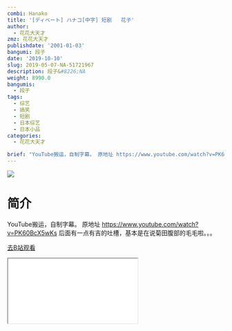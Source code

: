 ```yaml
---
combi: Hanako
title: '[ディベート] ハナコ[中字] 短剧   花子'
author:
  - 花花大天才
zmz: 花花大天才
publishdate: '2001-01-03'
bangumi: 段子
date: '2019-10-10'
slug: 2019-05-07-NA-51721967
description: 段子&#8226;NA
weight: 8990.0
bangumis:
  - 段子
tags:
  - 综艺
  - 搞笑
  - 短剧
  - 日本综艺
  - 日本小品
categories:
  - 花花大天才

brief: "YouTube搬运，自制字幕。 原地址 https://www.youtube.com/watch?v=PK60BcX5wKs 后面有一点有吉的吐槽，基本是在说菊田腹部的毛毛啦。。。"
---
```

![](https://raw.githubusercontent.com/tcgriffith/owaraisite/master/static/tmpimg/75ef01fd0c779e3d1a8a2b3787c60cc349683c27.jpg.480.jpg)
# 简介  
YouTube搬运，自制字幕。
原地址
https://www.youtube.com/watch?v=PK60BcX5wKs
后面有一点有吉的吐槽，基本是在说菊田腹部的毛毛啦。。。  

[去B站观看](https://www.bilibili.com/video/av51721967/)
<div class ="resp-container"><iframe class="testiframe" src="//player.bilibili.com/player.html?aid=51721967"", scrolling="no", allowfullscreen="true" > </iframe></div> 
